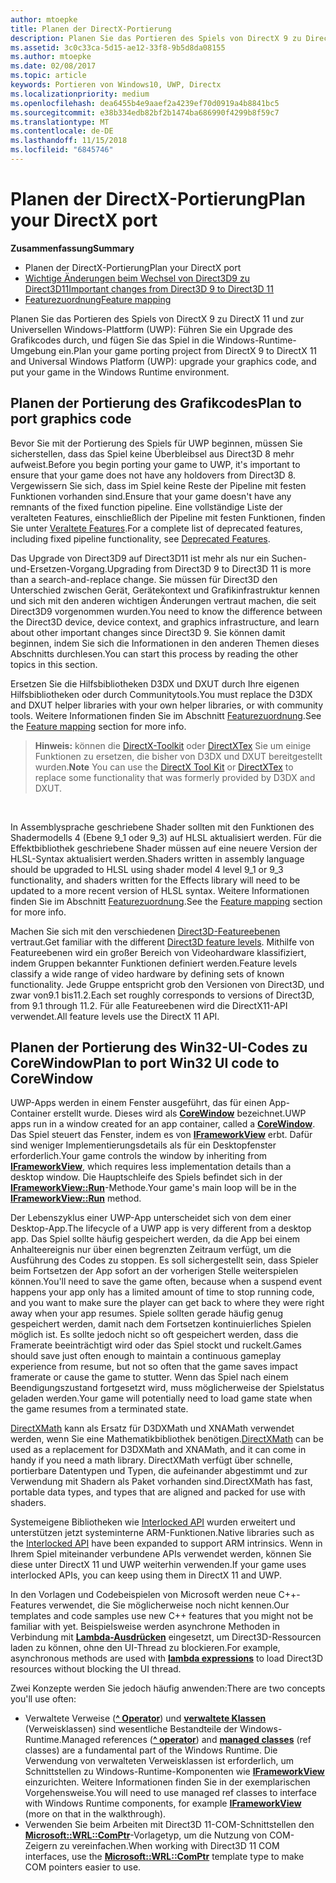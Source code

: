 ```yaml
---
author: mtoepke
title: Planen der DirectX-Portierung
description: Planen Sie das Portieren des Spiels von DirectX 9 zu DirectX 11 und zur Universellen Windows-Plattform (UWP) - Führen Sie ein Upgrade des Grafikcodes durch, und fügen Sie das Spiel in die Windows-Runtime-Umgebung ein.
ms.assetid: 3c0c33ca-5d15-ae12-33f8-9b5d8da08155
ms.author: mtoepke
ms.date: 02/08/2017
ms.topic: article
keywords: Portieren von Windows10, UWP, Directx
ms.localizationpriority: medium
ms.openlocfilehash: dea6455b4e9aaef2a4239ef70d0919a4b8841bc5
ms.sourcegitcommit: e38b334edb82bf2b1474ba686990f4299b8f59c7
ms.translationtype: MT
ms.contentlocale: de-DE
ms.lasthandoff: 11/15/2018
ms.locfileid: "6845746"
---
```

# <a name="plan-your-directx-port"></a><span data-ttu-id="3eca8-104">Planen der DirectX-Portierung</span><span class="sxs-lookup"><span data-stu-id="3eca8-104">Plan your DirectX port</span></span>



**<span data-ttu-id="3eca8-105">Zusammenfassung</span><span class="sxs-lookup"><span data-stu-id="3eca8-105">Summary</span></span>**

-   <span data-ttu-id="3eca8-106">Planen der DirectX-Portierung</span><span class="sxs-lookup"><span data-stu-id="3eca8-106">Plan your DirectX port</span></span>
-   [<span data-ttu-id="3eca8-107">Wichtige Änderungen beim Wechsel von Direct3D9 zu Direct3D11</span><span class="sxs-lookup"><span data-stu-id="3eca8-107">Important changes from Direct3D 9 to Direct3D 11</span></span>](understand-direct3d-11-1-concepts.md)
-   [<span data-ttu-id="3eca8-108">Featurezuordnung</span><span class="sxs-lookup"><span data-stu-id="3eca8-108">Feature mapping</span></span>](feature-mapping.md)


<span data-ttu-id="3eca8-109">Planen Sie das Portieren des Spiels von DirectX 9 zu DirectX 11 und zur Universellen Windows-Plattform (UWP): Führen Sie ein Upgrade des Grafikcodes durch, und fügen Sie das Spiel in die Windows-Runtime-Umgebung ein.</span><span class="sxs-lookup"><span data-stu-id="3eca8-109">Plan your game porting project from DirectX 9 to DirectX 11 and Universal Windows Platform (UWP): upgrade your graphics code, and put your game in the Windows Runtime environment.</span></span>

## <a name="plan-to-port-graphics-code"></a><span data-ttu-id="3eca8-110">Planen der Portierung des Grafikcodes</span><span class="sxs-lookup"><span data-stu-id="3eca8-110">Plan to port graphics code</span></span>


<span data-ttu-id="3eca8-111">Bevor Sie mit der Portierung des Spiels für UWP beginnen, müssen Sie sicherstellen, dass das Spiel keine Überbleibsel aus Direct3D 8 mehr aufweist.</span><span class="sxs-lookup"><span data-stu-id="3eca8-111">Before you begin porting your game to UWP, it's important to ensure that your game does not have any holdovers from Direct3D 8.</span></span> <span data-ttu-id="3eca8-112">Vergewissern Sie sich, dass im Spiel keine Reste der Pipeline mit festen Funktionen vorhanden sind.</span><span class="sxs-lookup"><span data-stu-id="3eca8-112">Ensure that your game doesn't have any remnants of the fixed function pipeline.</span></span> <span data-ttu-id="3eca8-113">Eine vollständige Liste der veralteten Features, einschließlich der Pipeline mit festen Funktionen, finden Sie unter [Veraltete Features](https://msdn.microsoft.com/library/windows/desktop/cc308047).</span><span class="sxs-lookup"><span data-stu-id="3eca8-113">For a complete list of deprecated features, including fixed pipeline functionality, see [Deprecated Features](https://msdn.microsoft.com/library/windows/desktop/cc308047).</span></span>

<span data-ttu-id="3eca8-114">Das Upgrade von Direct3D9 auf Direct3D11 ist mehr als nur ein Suchen-und-Ersetzen-Vorgang.</span><span class="sxs-lookup"><span data-stu-id="3eca8-114">Upgrading from Direct3D 9 to Direct3D 11 is more than a search-and-replace change.</span></span> <span data-ttu-id="3eca8-115">Sie müssen für Direct3D den Unterschied zwischen Gerät, Gerätekontext und Grafikinfrastruktur kennen und sich mit den anderen wichtigen Änderungen vertraut machen, die seit Direct3D9 vorgenommen wurden.</span><span class="sxs-lookup"><span data-stu-id="3eca8-115">You need to know the difference between the Direct3D device, device context, and graphics infrastructure, and learn about other important changes since Direct3D 9.</span></span> <span data-ttu-id="3eca8-116">Sie können damit beginnen, indem Sie sich die Informationen in den anderen Themen dieses Abschnitts durchlesen.</span><span class="sxs-lookup"><span data-stu-id="3eca8-116">You can start this process by reading the other topics in this section.</span></span>

<span data-ttu-id="3eca8-117">Ersetzen Sie die Hilfsbibliotheken D3DX und DXUT durch Ihre eigenen Hilfsbibliotheken oder durch Communitytools.</span><span class="sxs-lookup"><span data-stu-id="3eca8-117">You must replace the D3DX and DXUT helper libraries with your own helper libraries, or with community tools.</span></span> <span data-ttu-id="3eca8-118">Weitere Informationen finden Sie im Abschnitt [Featurezuordnung](feature-mapping.md).</span><span class="sxs-lookup"><span data-stu-id="3eca8-118">See the [Feature mapping](feature-mapping.md) section for more info.</span></span>

> <span data-ttu-id="3eca8-119">**Hinweis:**  können die [DirectX-Toolkit](http://go.microsoft.com/fwlink/p/?LinkID=248929) oder [DirectXTex](http://go.microsoft.com/fwlink/p/?LinkID=248926) Sie um einige Funktionen zu ersetzen, die bisher von D3DX und DXUT bereitgestellt wurden.</span><span class="sxs-lookup"><span data-stu-id="3eca8-119">**Note** You can use the [DirectX Tool Kit](http://go.microsoft.com/fwlink/p/?LinkID=248929) or [DirectXTex](http://go.microsoft.com/fwlink/p/?LinkID=248926) to replace some functionality that was formerly provided by D3DX and DXUT.</span></span>

 

<span data-ttu-id="3eca8-120">In Assemblysprache geschriebene Shader sollten mit den Funktionen des Shadermodells 4 (Ebene 9_1 oder 9_3) auf HLSL aktualisiert werden. Für die Effektbibliothek geschriebene Shader müssen auf eine neuere Version der HLSL-Syntax aktualisiert werden.</span><span class="sxs-lookup"><span data-stu-id="3eca8-120">Shaders written in assembly language should be upgraded to HLSL using shader model 4 level 9\_1 or 9\_3 functionality, and shaders written for the Effects library will need to be updated to a more recent version of HLSL syntax.</span></span> <span data-ttu-id="3eca8-121">Weitere Informationen finden Sie im Abschnitt [Featurezuordnung](feature-mapping.md).</span><span class="sxs-lookup"><span data-stu-id="3eca8-121">See the [Feature mapping](feature-mapping.md) section for more info.</span></span>

<span data-ttu-id="3eca8-122">Machen Sie sich mit den verschiedenen [Direct3D-Featureebenen](https://msdn.microsoft.com/library/windows/desktop/ff476876) vertraut.</span><span class="sxs-lookup"><span data-stu-id="3eca8-122">Get familiar with the different [Direct3D feature levels](https://msdn.microsoft.com/library/windows/desktop/ff476876).</span></span> <span data-ttu-id="3eca8-123">Mithilfe von Featureebenen wird ein großer Bereich von Videohardware klassifiziert, indem Gruppen bekannter Funktionen definiert werden.</span><span class="sxs-lookup"><span data-stu-id="3eca8-123">Feature levels classify a wide range of video hardware by defining sets of known functionality.</span></span> <span data-ttu-id="3eca8-124">Jede Gruppe entspricht grob den Versionen von Direct3D, und zwar von9.1 bis11.2.</span><span class="sxs-lookup"><span data-stu-id="3eca8-124">Each set roughly corresponds to versions of Direct3D, from 9.1 through 11.2.</span></span> <span data-ttu-id="3eca8-125">Für alle Featureebenen wird die DirectX11-API verwendet.</span><span class="sxs-lookup"><span data-stu-id="3eca8-125">All feature levels use the DirectX 11 API.</span></span>

## <a name="plan-to-port-win32-ui-code-to-corewindow"></a><span data-ttu-id="3eca8-126">Planen der Portierung des Win32-UI-Codes zu CoreWindow</span><span class="sxs-lookup"><span data-stu-id="3eca8-126">Plan to port Win32 UI code to CoreWindow</span></span>


<span data-ttu-id="3eca8-127">UWP-Apps werden in einem Fenster ausgeführt, das für einen App-Container erstellt wurde. Dieses wird als [**CoreWindow**](https://msdn.microsoft.com/library/windows/apps/br208225) bezeichnet.</span><span class="sxs-lookup"><span data-stu-id="3eca8-127">UWP apps run in a window created for an app container, called a [**CoreWindow**](https://msdn.microsoft.com/library/windows/apps/br208225).</span></span> <span data-ttu-id="3eca8-128">Das Spiel steuert das Fenster, indem es von [**IFrameworkView**](https://msdn.microsoft.com/library/windows/apps/hh700478) erbt. Dafür sind weniger Implementierungsdetails als für ein Desktopfenster erforderlich.</span><span class="sxs-lookup"><span data-stu-id="3eca8-128">Your game controls the window by inheriting from [**IFrameworkView**](https://msdn.microsoft.com/library/windows/apps/hh700478), which requires less implementation details than a desktop window.</span></span> <span data-ttu-id="3eca8-129">Die Hauptschleife des Spiels befindet sich in der [**IFrameworkView::Run**](https://msdn.microsoft.com/library/windows/apps/hh700505)-Methode.</span><span class="sxs-lookup"><span data-stu-id="3eca8-129">Your game's main loop will be in the [**IFrameworkView::Run**](https://msdn.microsoft.com/library/windows/apps/hh700505) method.</span></span>

<span data-ttu-id="3eca8-130">Der Lebenszyklus einer UWP-App unterscheidet sich von dem einer Desktop-App.</span><span class="sxs-lookup"><span data-stu-id="3eca8-130">The lifecycle of a UWP app is very different from a desktop app.</span></span> <span data-ttu-id="3eca8-131">Das Spiel sollte häufig gespeichert werden, da die App bei einem Anhalteereignis nur über einen begrenzten Zeitraum verfügt, um die Ausführung des Codes zu stoppen. Es soll sichergestellt sein, dass Spieler beim Fortsetzen der App sofort an der vorherigen Stelle weiterspielen können.</span><span class="sxs-lookup"><span data-stu-id="3eca8-131">You'll need to save the game often, because when a suspend event happens your app only has a limited amount of time to stop running code, and you want to make sure the player can get back to where they were right away when your app resumes.</span></span> <span data-ttu-id="3eca8-132">Spiele sollten gerade häufig genug gespeichert werden, damit nach dem Fortsetzen kontinuierliches Spielen möglich ist. Es sollte jedoch nicht so oft gespeichert werden, dass die Framerate beeinträchtigt wird oder das Spiel stockt und ruckelt.</span><span class="sxs-lookup"><span data-stu-id="3eca8-132">Games should save just often enough to maintain a continuous gameplay experience from resume, but not so often that the game saves impact framerate or cause the game to stutter.</span></span> <span data-ttu-id="3eca8-133">Wenn das Spiel nach einem Beendigungszustand fortgesetzt wird, muss möglicherweise der Spielstatus geladen werden.</span><span class="sxs-lookup"><span data-stu-id="3eca8-133">Your game will potentially need to load game state when the game resumes from a terminated state.</span></span>

<span data-ttu-id="3eca8-134">[DirectXMath](https://msdn.microsoft.com/library/windows/desktop/ee415571) kann als Ersatz für D3DXMath und XNAMath verwendet werden, wenn Sie eine Mathematikbibliothek benötigen.</span><span class="sxs-lookup"><span data-stu-id="3eca8-134">[DirectXMath](https://msdn.microsoft.com/library/windows/desktop/ee415571) can be used as a replacement for D3DXMath and XNAMath, and it can come in handy if you need a math library.</span></span> <span data-ttu-id="3eca8-135">DirectXMath verfügt über schnelle, portierbare Datentypen und Typen, die aufeinander abgestimmt und zur Verwendung mit Shadern als Paket vorhanden sind.</span><span class="sxs-lookup"><span data-stu-id="3eca8-135">DirectXMath has fast, portable data types, and types that are aligned and packed for use with shaders.</span></span>

<span data-ttu-id="3eca8-136">Systemeigene Bibliotheken wie [Interlocked API](https://msdn.microsoft.com/library/windows/desktop/dd405529) wurden erweitert und unterstützen jetzt systeminterne ARM-Funktionen.</span><span class="sxs-lookup"><span data-stu-id="3eca8-136">Native libraries such as the [Interlocked API](https://msdn.microsoft.com/library/windows/desktop/dd405529) have been expanded to support ARM intrinsics.</span></span> <span data-ttu-id="3eca8-137">Wenn in Ihrem Spiel miteinander verbundene APIs verwendet werden, können Sie diese unter DirectX 11 und UWP weiterhin verwenden.</span><span class="sxs-lookup"><span data-stu-id="3eca8-137">If your game uses interlocked APIs, you can keep using them in DirectX 11 and UWP.</span></span>

<span data-ttu-id="3eca8-138">In den Vorlagen und Codebeispielen von Microsoft werden neue C++-Features verwendet, die Sie möglicherweise noch nicht kennen.</span><span class="sxs-lookup"><span data-stu-id="3eca8-138">Our templates and code samples use new C++ features that you might not be familiar with yet.</span></span> <span data-ttu-id="3eca8-139">Beispielsweise werden asynchrone Methoden in Verbindung mit [**Lambda-Ausdrücken**](https://msdn.microsoft.com/library/windows/apps/dd293608.aspx) eingesetzt, um Direct3D-Ressourcen laden zu können, ohne den UI-Thread zu blockieren.</span><span class="sxs-lookup"><span data-stu-id="3eca8-139">For example, asynchronous methods are used with [**lambda expressions**](https://msdn.microsoft.com/library/windows/apps/dd293608.aspx) to load Direct3D resources without blocking the UI thread.</span></span>

<span data-ttu-id="3eca8-140">Zwei Konzepte werden Sie jedoch häufig anwenden:</span><span class="sxs-lookup"><span data-stu-id="3eca8-140">There are two concepts you'll use often:</span></span>

-   <span data-ttu-id="3eca8-141">Verwaltete Verweise ([**^ Operator**](https://msdn.microsoft.com/library/windows/apps/yk97tc08.aspx)) und [**verwaltete Klassen**](https://msdn.microsoft.com/library/windows/apps/6w96b5h7.aspx) (Verweisklassen) sind wesentliche Bestandteile der Windows-Runtime.</span><span class="sxs-lookup"><span data-stu-id="3eca8-141">Managed references ([**^ operator**](https://msdn.microsoft.com/library/windows/apps/yk97tc08.aspx)) and [**managed classes**](https://msdn.microsoft.com/library/windows/apps/6w96b5h7.aspx) (ref classes) are a fundamental part of the Windows Runtime.</span></span> <span data-ttu-id="3eca8-142">Die Verwendung von verwalteten Verweisklassen ist erforderlich, um Schnittstellen zu Windows-Runtime-Komponenten wie [**IFrameworkView**](https://msdn.microsoft.com/library/windows/apps/hh700478) einzurichten. Weitere Informationen finden Sie in der exemplarischen Vorgehensweise.</span><span class="sxs-lookup"><span data-stu-id="3eca8-142">You will need to use managed ref classes to interface with Windows Runtime components, for example [**IFrameworkView**](https://msdn.microsoft.com/library/windows/apps/hh700478) (more on that in the walkthrough).</span></span>
-   <span data-ttu-id="3eca8-143">Verwenden Sie beim Arbeiten mit Direct3D 11-COM-Schnittstellen den [**Microsoft::WRL::ComPtr**](https://msdn.microsoft.com/library/windows/apps/br244983.aspx)-Vorlagetyp, um die Nutzung von COM-Zeigern zu vereinfachen.</span><span class="sxs-lookup"><span data-stu-id="3eca8-143">When working with Direct3D 11 COM interfaces, use the [**Microsoft::WRL::ComPtr**](https://msdn.microsoft.com/library/windows/apps/br244983.aspx) template type to make COM pointers easier to use.</span></span>

 

 




